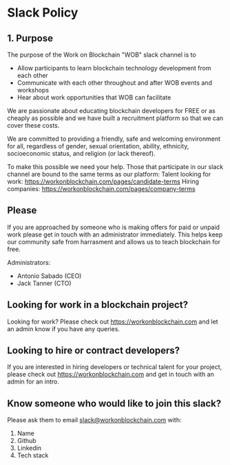 # Slack Policy

## 1. Purpose

The purpose of the Work on Blockchain "WOB" slack channel is to

* Allow participants to learn blockchain technology development from each other
* Communicate with each other throughout and after WOB events and workshops
* Hear about work opportunities that WOB can facilitate

We are passionate about educating blockchain developers for FREE or as cheaply as possible and we have built a recruitment platform so that we can cover these costs.

We are committed to providing a friendly, safe and welcoming environment for all, regardless of gender, sexual orientation, ability, ethnicity, socioeconomic status, and religion (or lack thereof).

To make this possible we need your help. Those that participate in our slack channel are bound to the same terms as our platform:
Talent looking for work: https://workonblockchain.com/pages/candidate-terms
Hiring companies: https://workonblockchain.com/pages/company-terms

## Please
If you are approached by someone who is making offers for paid or unpaid work please get in touch with an administrator immediately. This helps keep our community safe from harrasment and allows us to teach blockchain for free.

Administrators:

 * Antonio Sabado (CEO)
 * Jack Tanner (CTO)
 
## Looking for work in a blockchain project?
Looking for work? Please check out https://workonblockchain.com and let an admin know if you have any queries.

## Looking to hire or contract developers?
If you are interested in hiring developers or technical talent for your project, please check out https://workonblockchain.com and get in touch with an admin for an intro.

## Know someone who would like to join this slack?
Please ask them to email slack@workonblockchain.com with:
 1. Name
 2. Github
 3. Linkedin
 4. Tech stack
